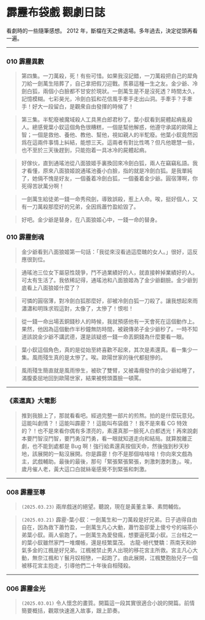 # 霹靂布袋戲 觀劇日誌

看劇時的一些隨筆感想。 2012 年，斷檔在天之佛退場。多年過去，決定從頭再看一遍。

---

### 010 霹靂異數

> 第四集。一刀萬殺，死！有些可惜。如果我沒記錯，一刀萬殺把自己的犀角刀給一劍萬生陪葬了，自己拿把假刀迎戰。羨慕這種一生之友。金少爺、冷劍白狐，兩個小白臉都不甘安於現狀。一劍萬生是不是沒死透？時間太久，記憶模糊。七彩昊光，冷劍白狐和花信風手牽手走出山洞。手牽手？手牽手！好大一段留白，是觀衆自由發揮的時候了！

> 第三集。半駝廢被魔域殺人工具黑白郎君秒了。葉小釵看到屍體起痟亂殺人。總感覺葉小釵這個角色很糟糕，一個是幫他解惑，他遵守承諾的歐陽上智；一個是救他、養他、教他、幫他，視如親人的半駝廢。他葉小釵竟然因爲在這兩件事情上糾結，能想三天。這兩者有對比性嗎？但凡他聰慧一些，也不至於三天後趕到，只能抱着一具冰冷的屍體起痟。

> 好傢伙，直到通瑤池從八面狼姬手裏換回來冷劍白狐，兩人在竊竊私語。我才看懂，原來八面狼姬說通瑤池養小白臉，指的就是冷劍白狐。是我單純了，她倆不愧是好友，一個養着冷劍白狐，一個養着金少爺。圓宿薄啊，你死得苦狀萬分啊！

> 一劍萬生給徒弟一錢一命秀飛劍，導致誤殺，惹上人命。唉，挺好個人，又有一刀萬殺那麼好的兄弟，全因爲蕭竹盈給毀了。

> 好吧。金少爺是替身，在八面狼姬心中，一錢一命的替身。

### 010 霹靂劍魂

> 金少爺看到八面狼姬第一句話：「我從來沒看過這麼醜的女人。」很好，這反應很到位。

> 通瑤池三位女下屬惡性競爭，鬥不過業績好的人，就直接幹掉業績好的人。可太有生活了。我依稀記得，通瑤池和八面狼姬為了金少爺翻臉。金少爺到底看上八面狼姬什麼了？

> 可憐的圓宿薄，對冷劍白狐那麼好，卻被冷劍白狐一刀殺了。讓我想起來雨瀟瀟和明珠求瑕這對，太像了，太慘了！恨啦！

> 從一錢一命出場丟銅錢秒人的時候，我就預感他有一天會死在這個動作上。果然，他因為這個動作半秒鐘無防時間，被親傳弟子金少爺秒了。一時不知道該說金少爺不講武德，還是該疑惑一錢一命丟銅錢為什麼要看一眼。

> 葉小釵這個角色，真的是從始至終喜歡不起來，其次是素還真。看一集少一集。風雨殘生真的是太慘了。唉。歐陽世家的後代都挺慘的。

> 風雨殘生簡直就是風雨慘生，被砍了雙臂，又被毒癮發作的金少爺給睡了，滿腹委屈地回到歐陽世家，結果被劈頭蓋臉一頓罵。

---

### 《素還真》大電影

> 推到我臉上了，那就看看吧。經過完整一部片的煎熬。拍的是什麼玩意兒。這能叫劇情？！這能叫霹靂？！這能叫布袋戲？！我不是來看 CG 特效的？！也不是來看你偶有多漂亮的，素還真那一臉死人白都透光！再來說劇本要鬥智沒鬥智，要鬥勇沒鬥勇，看一眼就知道走向和結局。就算脫離正劇，也不能到處都是 Bug 啊！強行給素還真按個天命，然後強到秒天秒地，該展開的一點沒展開。你是霹靂！你不是那個啥啥啥！你向來文戲為主，武戲輔助。最後的最後，那句「緊張緊張緊張，刺激刺激刺激」。唉，歲月催人老，黃大這口白就絲毫感覺不到緊張和刺激。

---

### 008 霹靂至尊

> `(2025.03.23)` 兩岸戲迷的絕望。聽說，現在是黃董主筆、素問輔佐。

> `(2025.03.21)` 霹靂-葉小釵：一劍萬生和一刀萬殺是好兄弟。日子過得自由自在，因為救下蕭竹盈，一劍萬生凡心大動，蕭竹盈卻愛上傻兮兮的端茶小弟葉小釵。兩人偷跑了。一劍萬生為愛發瘋，想要逼死葉小釵。三台柱之一的葉小釵雖然家門一堆爛帳，還是枝繁葉茂。 古龍-絕代雙驕：燕南天和帥氣多金的江楓是好兄弟。江楓被禁止男人出現的移花宮主所救。宮主凡心大動，無奈江楓和丫鬟月奴相戀，一起跑了。由此展開，江楓雙胞胎兒子一個被移花宮主抱走，引導他們二十年後自相殘殺。

---

### 006 霹靂金光

> `(2025.03.01)` 令人懷念的畫質。開篇這一段其實很適合小說的開篇。前情簡要概括，觀眾快速進入故事，跟上節奏。
